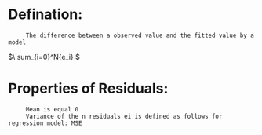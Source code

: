 # Defination:
         The difference between a observed value and the fitted value by a model
$\ sum_{i=0}^N{e_i} $
# Properties of Residuals:
         Mean is equal 0
         Variance of the n residuals ei is defined as follows for regression model: MSE
